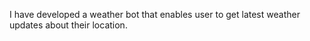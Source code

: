 I have developed a weather bot that enables user to get latest weather updates about their location.
